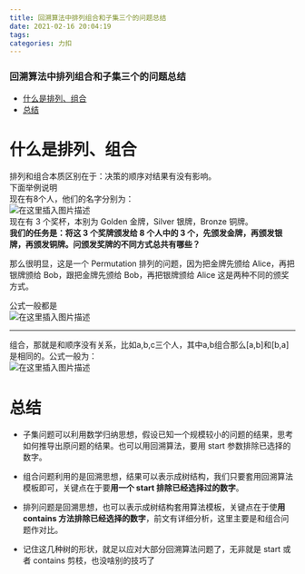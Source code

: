 ```yaml
---
title: 回溯算法中排列组合和子集三个的问题总结
date: 2021-02-16 20:04:19
tags: 
categories: 力扣
---
```


<!--more-->

### 回溯算法中排列组合和子集三个的问题总结

- [什么是排列、组合](#_2)
- [总结](#_19)

# 什么是排列、组合

排列和组合本质区别在于：决策的顺序对结果有没有影响。  
下面举例说明  
现在有8个人，他们的名字分别为：  
![在这里插入图片描述](https://img-blog.csdnimg.cn/20210216195751687.png?x-oss-process=image/watermark,type_ZmFuZ3poZW5naGVpdGk,shadow_10,text_aHR0cHM6Ly9ibG9nLmNzZG4ubmV0L3FxXzIxMDQwNTU5,size_16,color_FFFFFF,t_70)  
现在有 3 个奖杯，本别为 Golden 金牌，Silver 银牌，Bronze 铜牌。  
**我们的任务是：将这 3 个奖牌颁发给 8 个人中的 3 个，先颁发金牌，再颁发银牌，再颁发铜牌。问颁发奖牌的不同方式总共有哪些？**

那么很明显，这是一个 Permutation 排列的问题，因为把金牌先颁给 Alice，再把银牌颁给 Bob，跟把金牌先颁给 Bob，再把银牌颁给 Alice 这是两种不同的颁奖方式。

公式一般都是  
![在这里插入图片描述](https://img-blog.csdnimg.cn/20210216195956557.png)

---

组合，那就是和顺序没有关系，比如a,b,c三个人，其中a,b组合那么\[a,b\]和\[b,a\]是相同的。公式一般为：  
![在这里插入图片描述](https://img-blog.csdnimg.cn/20210216200057406.png)

# 总结

- 子集问题可以利用数学归纳思想，假设已知一个规模较小的问题的结果，思考如何推导出原问题的结果。也可以用回溯算法，要用 start 参数排除已选择的数字。

- 组合问题利用的是回溯思想，结果可以表示成树结构，我们只要套用回溯算法模板即可，关键点在于要**用一个 start 排除已经选择过的数字**。

- 排列问题是回溯思想，也可以表示成树结构套用算法模板，关键点在于使**用 contains 方法排除已经选择的数字**，前文有详细分析，这里主要是和组合问题作对比。

- 记住这几种树的形状，就足以应对大部分回溯算法问题了，无非就是 start 或者 contains 剪枝，也没啥别的技巧了